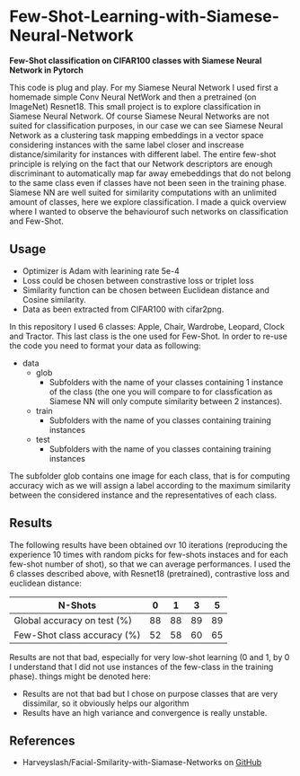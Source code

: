 # Few-Shot-Learning-with-Siamese-Neural-Network
**Few-Shot classification on CIFAR100 classes with Siamese Neural Network in Pytorch**

This code is plug and play. For my Siamese Neural Network I used first a homemade simple Conv Neural NetWork and then a pretrained (on ImageNet) Resnet18. This small project is to explore classification in Siamese Neural Network. Of course Siamese Neural Networks are not suited for classification purposes, in our case we can see Siamese Neural Network as a clustering task mapping embeddings in a vector space considering instances with the same label closer and inscrease distance/similarity for instances with different label. The entire few-shot principle is relying on the fact that our Network descriptors are enough discriminant to automatically map far away emebeddings that do not belong to the same class even if classes have not been seen in the training phase. Siamese NN are well suited for similarity computations with an unlimited amount of classes, here we explore classification. I made a quick overview where I wanted to observe the behaviourof such networks on classification and Few-Shot.

## Usage
- Optimizer is Adam with learining rate 5e-4
- Loss could be chosen between constrastive loss or triplet loss
- Similarity function can be chosen between Euclidean distance and  Cosine similarity.
- Data as been extracted from CIFAR100 with cifar2png.

In this repository I used 6 classes: Apple, Chair, Wardrobe, Leopard, Clock and Tractor. This last class is the one used for Few-Shot. In order to re-use the code you need to format your data as following:
- data
  - glob
    - Subfolders with the name of your classes containing 1 instance of the class (the one you will compare to for classfication as Siamese NN will only compute similarity between 2 instances).
  - train
    - Subfolders with the name of you classes containing training instances
  - test
    - Subfolders with the name of you classes containing training instances
 
The subfolder glob contains one image for each class, that is for computing accuracy wich as we will assign a label according to the maximum similarity between the considered instance and the representatives of each class.
    
## Results 
The following results have been obtained ovr 10 iterations (reproducing the experience 10 times with random picks for few-shots instaces and for each few-shot number of shot), so that we can average performances. I used the 6 classes described above, with Resnet18 (pretrained), contrastive loss and euclidean distance:

| N-Shots | 0 | 1 | 3 | 5 |
|---|---|---|---|---|
| Global accuracy on test (%) | 88 | 88 | 89 | 89 |
| Few-Shot class accuracy (%) | 52 | 58 | 60 | 65 |

Results are not that bad, especially for very low-shot learning (0 and 1, by 0 I understand that I did not use instances of the few-class in the training phase).  things might be denoted here:
- Results are not that bad but I chose on purpose classes that are very dissimilar, so it obviously helps our algorithm
- Results have an high variance and convergence is really unstable. 

## References
- Harveyslash/Facial-Smilarity-with-Siamase-Networks  on <a href = 'https://github.com/harveyslash/Facial-Similarity-with-Siamese-Networks-in-Pytorch'> GitHub </a>
